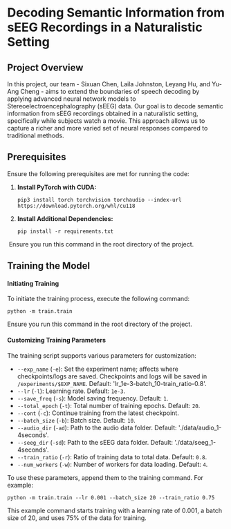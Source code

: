# Decoding Semantic Information from sEEG Recordings in a Naturalistic Setting



## Project Overview

In this project, our team - Sixuan Chen, Laila Johnston, Leyang Hu, and Yu-Ang Cheng - aims to extend the boundaries of speech decoding by applying advanced neural network models to Stereoelectroencephalography (sEEG) data. Our goal is to decode semantic information from sEEG recordings obtained in a naturalistic setting, specifically while subjects watch a movie. This approach allows us to capture a richer and more varied set of neural responses compared to traditional methods.



## Prerequisites

Ensure the following prerequisites are met for running the code:

1. **Install PyTorch with CUDA:**

   `pip3 install torch torchvision torchaudio --index-url https://download.pytorch.org/whl/cu118`

2. **Install Additional Dependencies:**

   `pip install -r requirements.txt`

​	Ensure you run this command in the root directory of the project.





## Training the Model

#### Initiating Training

To initiate the training process, execute the following command:

`python -m train.train`

Ensure you run this command in the root directory of the project.



#### Customizing Training Parameters

The training script supports various parameters for customization:

- `--exp_name` (`-e`): Set the experiment name; affects where checkpoints/logs are saved. Checkpoints and logs will be saved in `/experiments/$EXP_NAME`. Default: 'lr_1e-3-batch_10-train_ratio-0.8'.
- `--lr` (`-l`): Learning rate. Default: `1e-3`.
- `--save_freq` (`-s`): Model saving frequency. Default: `1`.
- `--total_epoch` (`-t`): Total number of training epochs. Default: `20`.
- `--cont` (`-c`): Continue training from the latest checkpoint.
- `--batch_size` (`-b`): Batch size. Default: `10`.
- `--audio_dir` (`-ad`): Path to the audio data folder. Default: './data/audio_1-4seconds'.
- `--seeg_dir` (`-sd`): Path to the sEEG data folder. Default: './data/seeg_1-4seconds'.
- `--train_ratio` (`-r`): Ratio of training data to total data. Default: `0.8`.
- `--num_workers` (`-w`): Number of workers for data loading. Default: `4`.

To use these parameters, append them to the training command. For example:

`python -m train.train --lr 0.001 --batch_size 20 --train_ratio 0.75`

This example command starts training with a learning rate of 0.001, a batch size of 20, and uses 75% of the data for training.


